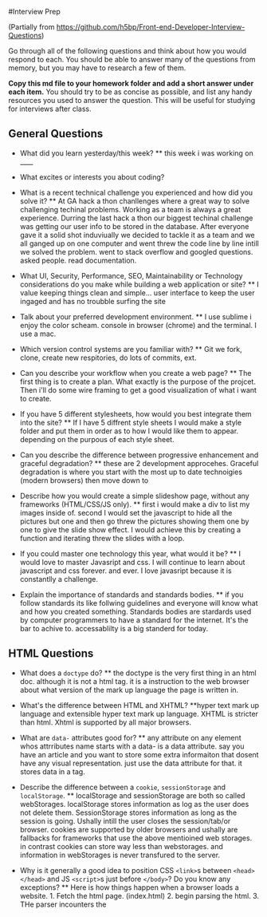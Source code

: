 #Interview Prep

(Partially from https://github.com/h5bp/Front-end-Developer-Interview-Questions)

Go through all of the following questions and think about how you would respond to each. You should be able to answer many of the questions from memory, but you may have to research a few of them.

**Copy this md file to your homework folder and add a short answer under each item.** You should try to be as concise as possible, and list any handy resources you used to answer the question. This will be useful for studying for interviews after class.

## General Questions

* What did you learn yesterday/this week?
** this week i was working on ____

* What excites or interests you about coding?

* What is a recent technical challenge you experienced and how did you solve it?
** At GA hack a thon chanllenges where a great way to solve challenging techinal problems. Working as a team is always a great experience. Durring the last hack a thon our biggest techinal challenge was getting our user info to be stored in the database. After everyone gave it a solid shot induviually we decided to tackle it as a team and we all ganged up on one computer and went threw the code line by line intill we solved the problem. went to stack overflow and googled questions. asked people. read documentation.

* What UI, Security, Performance, SEO, Maintainability or Technology considerations do you make while building a web application or site?
** I value keeping things clean and simple... user interface to keep the user ingaged and has no troubble surfing the site

* Talk about your preferred development environment.
** I use sublime i enjoy the color scheam. console in browser (chrome) and the terminal. I use a mac.

* Which version control systems are you familiar with?
** Git we fork, clone, create new respitories, do lots of commits, ext. 

* Can you describe your workflow when you create a web page?
** The first thing is to create a plan. What exactly is the purpose of the projcet. Then i'll do some wire framing to get a good visualization of what i want to create. 

* If you have 5 different stylesheets, how would you best integrate them into the site?
** If I have 5 diffrent style sheets I would make a style folder and put them in order as to how I would like them to appear. depending on the purpous of each style sheet.

* Can you describe the difference between progressive enhancement and graceful degradation?
** these are 2 development approcehes. Graceful degradation is where you start with the most up to date technoigies (modern browsers) then move down to

* Describe how you would create a simple slideshow page, without any frameworks (HTML/CSS/JS only).
** first i would make a div to list my images inside of. second I would set the javascript to hide all the pictures but one and then go threw the pictures showing them one by one to give the slide show effect. I would achieve this by creating a function and iterating threw the slides with a loop.

* If you could master one technology this year, what would it be?
** I would love to master Javasript and css. I will continue to learn about javascript and css forever. and ever. I love javasript because it is constantlly a challenge.

* Explain the importance of standards and standards bodies.
** if you follow standards its like follwing guidelines and everyone will know what and how you created something. Standards bodies are stardards used by computer programmers to have a standard for the internet. It's the bar to achive to. accessablilty is a big standerd for today. 

## HTML Questions

* What does a `doctype` do?
** the doctype is the very first thing in an html doc. although it is not a html tag. it is a instruction to the web browser about what version of the mark up language the page is written in. 

* What's the difference between HTML and XHTML?
**hyper text mark up language and extensible hyper text mark up language. XHTML is stricter than html. Xhtml is supported by all major browsers.

* What are `data-` attributes good for?
** any attribute on any element whos attrributes name starts with a data- is a data attribute. say you have an article and you want to store some extra informaiton that dosent have any visual representation. just use the data attribute for that. it stores data in a tag. 

* Describe the difference between a `cookie`, `sessionStorage` and `localStorage`.
** localStorage and sessionStorage are both so called webStorages. localStorage stores information as log as the user does not delete them. SessionStorage stores information as long as the session is going. Ushally intill the user closes the session/tab/or browser. cookies are supported by older browsers and ushally are fallbacks for frameworks that use the above mentioined web storages. in contrast cookies can store way less than webstorages. and information in webStorages is never transfured to the server.

* Why is it generally a good idea to position CSS `<link>`s between `<head></head>` and JS `<script>`s just before `</body>`? Do you know any exceptions?
** Here is how things happen when a browser loads a website. 1. Fetch the html page. (index.html) 2. begin parsing the html. 3. THe parser incounters the <script> tags refrecing an exteral script file. 4. the browser requests the script file. Meanwhile the parser blocks and stops parsing the other html on your page. 5. after some time the <script> is downloaded and subsequently executed. 6. the parser continues parsing the rest of the html document. It is a good idea to put the css links before the <body> starts so that your styles load quickly and the user sees somthing right away instead of a blank page. 


## CSS Questions

* What is the difference between classes and IDs in CSS?
** the implied rule is no two elements should have the same ids. many elements on a page can have the same class. an identifier (id) must be specific to a certin indentifer. An Id is unique and a class is not. 

* What's the difference between "resetting" and "normalizing" CSS? Which would you choose, and why?
** resetting css means getting rid of all styining and normalizing css means making sure the styling is consistant threwout all browsers. normalizing css is faster since it maintains some styles that makes sence for certian classes such as headings. Normalizing is mainly a set of default styles, based on what the author thought would look good, and consistant across browsers. Reset basiclly stips styinings from elements so you have more controll over the stying of everything.

* Describe Floats and how they work.
** A float specifies that an element sould be taken from the normal flow and placed along the left or right side of the container, where the text and inline elements will wrap around it. floats allow elements to be pushed to the left or the right  allowing other elements to be wrapped around it. floats are often used with images but they are also useful when working with layouts.

* Describe z-index and how stacking context is formed.
** with out z-index divs stack in a specific order. without z-index you content will mostlikley overlap. if you want to specificy the stcking order you have to position the element and use the z-index property. the z index specifies the stack order of an element. an element with a greater stack order is allways in front of an element with a lower stack order. 

* Have you ever used a grid system, and if so, what do you prefer?
** bootstrap and http://materializecss.com/ http://foundation.zurb.com/ THey are straight forward and easy to use some are better for a qick layout some are more versitile.  

* Have you used or implemented media queries or mobile specific layouts/CSS?
 
* How do you optimize your webpages for print?
** you can create a style sheet for print. you can create a style sheet and set the media querry to "print" at the end of the element in the header. this will allow you to create custom css classes applied only at the time of print. make sure your structured css file is given a media attribute "all". Set content area to 600px. to insure the words dont run off the page. you can remove the header and any background images.

* What are the advantages/disadvantages of using CSS preprocessors?
** A css processor is a scripting language that extends css by allowing developers to write code in one languge and then compile it into css. SCSS is a css processer allows you to use things like variables, nested rules, inline imports and more. they also help keep things organized.

  * Describe what you like and dislike about the CSS preprocessors you have used.

* How would you implement a web design comp that uses non-standard fonts?
** Ifs its a google font just use a link tag with the minimum amout of fonts neccessary. online font generators are easy to use. they can be put in css files if they are caarzy long. 

* Explain how a browser determines what elements match a CSS selector.
** Browsers read selectors from right to left. First looking for all elements matching the key selector(the right most). then it checks if it matches or is under the next (left most) element.

* Explain your understanding of the box model and how you would tell the browser in CSS to render your layout in different box models.
** the box model is the box that wraps around every html element. It consists of margins, borders padding and the actual content.

* What does ```* { box-sizing: border-box; }``` do? What are its advantages?
** if you set a width, and add padding and boarders, the total width won't change. The inner width will adapt. The Advantages are you can play with the padding and boarder values without worring about expanding you box. very convient for column layouts. You can mix percentages with pixel values, so you don't have to worry about a child element for the padding.

* List as many values for the display property that you can remember.

* What's the difference between inline and inline-block?
** elements with display inline-block are like display inline elements but they can have a width and height. That means you can use an inline-block elements as a block while flowing it within textor other elements.

* What's the difference between a relative, fixed, absolute and statically positioned element?
** A Static position element is the default type of positioning. The elements will stack as they appear in order in the line of code.
  A relative positioned element will need a top:10px, bottom:20px, left:0px, and right:7px and the element will move to where the quardanents tell it to be. A relative positioned element will stack on top of other elements that are stactic or before it in the code line.
   
* The 'C' in CSS stands for Cascading.  How is priority determined in assigning styles (a few examples)?  How can you use this system to your advantage?
* What existing CSS frameworks have you used locally, or in production? How would you change/improve them?
* Have you played around with the new CSS Flexbox or Grid specs?
* Have you ever worked with retina graphics? If so, when and what techniques did you use?
* Explain some of the pros and cons for CSS animations versus JavaScript animations.

## JS Questions

* Explain event delegation
* Explain how `this` works in JavaScript
* Explain how prototypal inheritance works
* Why is it called a Ternary expression, what does the word "Ternary" indicate?
* What's the difference between a variable that is: `null`, `undefined` or `undeclared`?
  * How would you go about checking for any of these states?
* What is a closure, and how/why would you use one?
* What's a typical use case for anonymous functions?
** ajax calls... if you are exucuting a block of code only once... 
* Difference between: `function Person(){}`, `var person = Person()`, and `var person = new Person()`?
** 1st.function called person  2nd calling a person function 3rd. creating an object out of this function...more to this

* What's the difference between `.call` and `.apply`?
* Explain `Function.prototype.bind`.
* What's the difference between feature detection, feature inference, and using the User Agent string?
* Explain AJAX in as much detail as possible.
** ajax is used to make things such as api requests happens after the page is loaded without reloading the page. ajax is a request and respose to a server. 
* Have you ever used JavaScript templating?
  * If so, what libraries have you used?
* Explain "hoisting".
* Describe event bubbling.
* What's the difference between an "attribute" and a "property"?
* Why is extending built-in JavaScript objects not a good idea?
* What is the difference between `==` and `===`?
* Explain the same-origin policy with regards to JavaScript.
* What is the extent of your experience with Promises and/or their polyfills?
* What are the pros and cons of using Promises instead of callbacks?
* What tools and techniques do you use debugging Javascript code?
* What language constructions do you use for iterating over object properties and array items?

## Database Questions

* Design a database schema for Facebook, with at least 4 models, a complete set of attributes for each model, a 1:M association, and a M:M association.

## Ruby/Rails
* What are ruby gems?
* What is the difference between a symbol and a string?
* What is the difference between a class method and an instance method?
* What is the difference between local variables, instance variables, and class variables?
* What is a range?
* In ruby, what does attr_accessor do?  
* What is the purpose of environment files under the config folder in Rails? (development, test, production)
* What is the purpose of the application.rb file in Rails?
* How can you define a constant?
* What is the purpose of `yield`?
* How do you store API keys when creating an app?
* How do I send parameters through a url?
* Explain MVC
* What is a `before_action`? When would you use it?
* What do controllers do in rails?
* What is RESTful routing?
* What is a polymorphic association?
* What are params?
* How do I make a migration to add a column in Rails?
* What is CSRF? How does Rails protect an app against this?
** 
* What's the difference between `User.find_by_id(1)` and `User.find(1)`?
* What's are classes in Ruby? What are modules? And what's the difference?

## Testing Questions

* What are some advantages/disadvantages to testing your code?
** advantages code is going to come out working downfall is time. 
* What tools would you use to test your code's functionality?
* What is the difference between a unit test and a functional/integration test?
* What is the purpose of a code style linting tool?
* What is End-to-end (E2E) testing? How can it be implemented in frameworks like Angular and Rails?

## Coding Questions:

*Question: What is the value of `foo`?*
```javascript
var foo = 10 + '20';
```

*Question: How would you make this work?*
```javascript
add(2, 5); // 7
add(2)(5); // 7
```

*Question: What value is returned from the following statement?*
```javascript
"i'm a lasagna hog".split("").reverse().join("");
```

*Question: What is the outcome of the two alerts below?*
```javascript
var foo = "Hello";
(function() {
  var bar = " World";
  alert(foo + bar);
})();
alert(foo + bar);
```

*Question: What is the value of `foo.length`?*
```javascript
var foo = [];
foo.push(1);
foo.push(2);
```

*Question: What is the value of `foo.x`?*
```javascript
var foo = {n: 1};
var bar = foo;
foo.x = foo = {n: 2};
```

*Question: What does the following code print?*
```javascript
console.log('one');
setTimeout(function() {
  console.log('two');
}, 0);
console.log('three');
```

## Fun Questions:

* What's a cool project that you've recently worked on?
* What are some things you like about the developer tools you use?
* Do you have any pet projects? What kind?
* How do you like your coffee?
